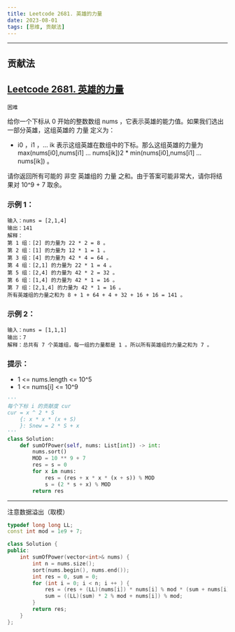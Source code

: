 ```yaml
---
title: Leetcode 2681. 英雄的力量
date: 2023-08-01
tags: [思维, 贡献法]
---
```


---
## 贡献法

## [Leetcode 2681. 英雄的力量](https://leetcode.cn/problems/power-of-heroes/description/)

`困难`

给你一个下标从 0 开始的整数数组 nums ，它表示英雄的能力值。如果我们选出一部分英雄，这组英雄的 力量 定义为：

+ i0 ，i1 ，... ik 表示这组英雄在数组中的下标。那么这组英雄的力量为 max(nums[i0],nums[i1] ... nums[ik])2 * min(nums[i0],nums[i1] ... nums[ik]) 。

请你返回所有可能的 非空 英雄组的 力量 之和。由于答案可能非常大，请你将结果对 10^9 + 7 取余。

### 示例 1：
```
输入：nums = [2,1,4]
输出：141
解释：
第 1 组：[2] 的力量为 22 * 2 = 8 。
第 2 组：[1] 的力量为 12 * 1 = 1 。
第 3 组：[4] 的力量为 42 * 4 = 64 。
第 4 组：[2,1] 的力量为 22 * 1 = 4 。
第 5 组：[2,4] 的力量为 42 * 2 = 32 。
第 6 组：[1,4] 的力量为 42 * 1 = 16 。
第​ ​​​​​​7 组：[2,1,4] 的力量为 42​​​​​​​ * 1 = 16 。
所有英雄组的力量之和为 8 + 1 + 64 + 4 + 32 + 16 + 16 = 141 。
```
### 示例 2：
```
输入：nums = [1,1,1]
输出：7
解释：总共有 7 个英雄组，每一组的力量都是 1 。所以所有英雄组的力量之和为 7 。
```
### 提示：
+ 1 <= nums.length <= 10^5
+ 1 <= nums[i] <= 10^9

```python
'''
每个下标 i 的贡献度 cur
cur = x ^ 2 * S 
    {: x * x * (x + S)
    }: Snew = 2 * S + x
'''
class Solution:
    def sumOfPower(self, nums: List[int]) -> int:
        nums.sort()
        MOD = 10 ** 9 + 7
        res = s = 0
        for x in nums:
            res = (res + x * x * (x + s)) % MOD
            s = (2 * s + x) % MOD
        return res
```
---
注意数据溢出（取模）
```cpp
typedef long long LL;
const int mod = 1e9 + 7;

class Solution {
public:
    int sumOfPower(vector<int>& nums) {
        int n = nums.size();
        sort(nums.begin(), nums.end());
        int res = 0, sum = 0;
        for (int i = 0; i < n; i ++ ) {
            res = (res + (LL)(nums[i]) * nums[i] % mod * (sum + nums[i])) % mod;
            sum = ((LL)(sum) * 2 % mod + nums[i]) % mod;
        }
        return res;
    }
};
```